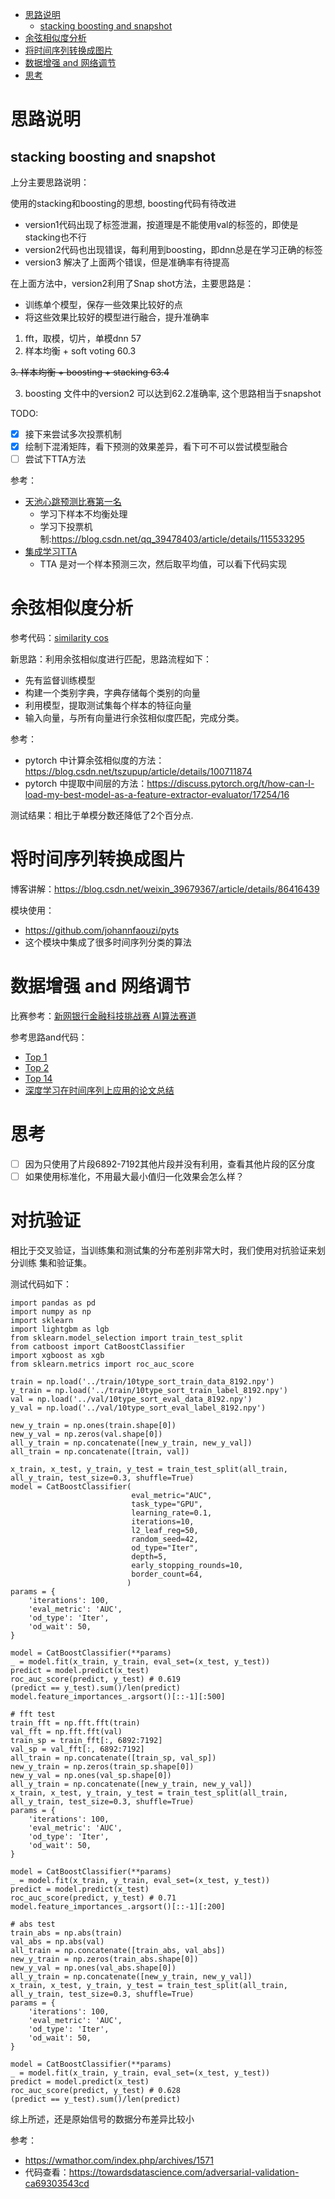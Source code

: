 <!--ts-->
* [思路说明](#思路说明)
   * [stacking boosting and snapshot](#stacking-boosting-and-snapshot)
* [余弦相似度分析](#余弦相似度分析)
* [将时间序列转换成图片](#将时间序列转换成图片)
* [数据增强 and 网络调节](#数据增强-and-网络调节)
* [思考](#思考)

<!-- Added by: zwl, at: 2021年 6月23日 星期三 22时05分56秒 CST -->

<!--te-->
# 思路说明

## stacking boosting and snapshot

上分主要思路说明：

使用的stacking和boosting的思想, boosting代码有待改进
- version1代码出现了标签泄漏，按道理是不能使用val的标签的，即使是stacking也不行
- version2代码也出现错误，每利用到boosting，即dnn总是在学习正确的标签
- version3 解决了上面两个错误，但是准确率有待提高

在上面方法中，version2利用了Snap shot方法，主要思路是：

- 训练单个模型，保存一些效果比较好的点
- 将这些效果比较好的模型进行融合，提升准确率

1. fft，取模，切片，单模dnn 57
2. 样本均衡 + soft voting 60.3

~~3. 样本均衡 + boosting + stacking 63.4~~

3. boosting 文件中的version2 可以达到62.2准确率, 这个思路相当于snapshot


TODO:

- [x] 接下来尝试多次投票机制
- [x] 绘制下混淆矩阵，看下预测的效果差异，看下可不可以尝试模型融合
- [ ] 尝试下TTA方法

参考：

- [天池心跳预测比赛第一名](https://tianchi.aliyun.com/notebook-ai/detail?spm=5176.12586969.1002.3.3cf267f7aXHfU6&postId=231585)
  - 学习下样本不均衡处理
  - 学习下投票机制:https://blog.csdn.net/qq_39478403/article/details/115533295
- [集成学习TTA](https://tianchi.aliyun.com/notebook-ai/detail?spm=5176.12586969.1002.18.2ce823e6FF4FLX&postId=108656)
  - TTA 是对一个样本预测三次，然后取平均值，可以看下代码实现

# 余弦相似度分析

参考代码：[similarity cos](./similarity_cos/eda.ipynb) 

新思路：利用余弦相似度进行匹配，思路流程如下：
- 先有监督训练模型
- 构建一个类别字典，字典存储每个类别的向量
- 利用模型，提取测试集每个样本的特征向量
- 输入向量，与所有向量进行余弦相似度匹配，完成分类。

参考：
- pytorch 中计算余弦相似度的方法：https://blog.csdn.net/tszupup/article/details/100711874
- pytorch 中提取中间层的方法：https://discuss.pytorch.org/t/how-can-l-load-my-best-model-as-a-feature-extractor-evaluator/17254/16

测试结果：相比于单模分数还降低了2个百分点.

# 将时间序列转换成图片

博客讲解：https://blog.csdn.net/weixin_39679367/article/details/86416439

模块使用：
- https://github.com/johannfaouzi/pyts
- 这个模块中集成了很多时间序列分类的算法

# 数据增强 and 网络调节

比赛参考：[新网银行金融科技挑战赛 AI算法赛道](https://www.heywhale.com/home/competition/5ece30cc73a1b3002c9f1bf5/content/6) 

参考思路and代码：

- [Top 1](https://github.com/miziha-zp/xw2020-top1) 
- [Top 2](https://github.com/China-ChallengeHub/Cellphone-Behavior) 
- [Top 14](https://github.com/MichaelYin1994/kesci-mobile-behavior) 
- [深度学习在时间序列上应用的论文总结](https://zhuanlan.zhihu.com/p/83130649) 

# 思考

- [ ] 因为只使用了片段6892-7192其他片段并没有利用，查看其他片段的区分度
- [ ] 如果使用标准化，不用最大最小值归一化效果会怎么样？

# 对抗验证

相比于交叉验证，当训练集和测试集的分布差别非常大时，我们使用对抗验证来划分训练
集和验证集。

测试代码如下：

```
import pandas as pd
import numpy as np
import sklearn
import lightgbm as lgb
from sklearn.model_selection import train_test_split
from catboost import CatBoostClassifier
import xgboost as xgb
from sklearn.metrics import roc_auc_score

train = np.load('../train/10type_sort_train_data_8192.npy')
y_train = np.load('../train/10type_sort_train_label_8192.npy')
val = np.load('../val/10type_sort_eval_data_8192.npy')
y_val = np.load('../val/10type_sort_eval_label_8192.npy')

new_y_train = np.ones(train.shape[0])
new_y_val = np.zeros(val.shape[0])
all_y_train = np.concatenate([new_y_train, new_y_val])
all_train = np.concatenate([train, val])

x_train, x_test, y_train, y_test = train_test_split(all_train, all_y_train, test_size=0.3, shuffle=True)
model = CatBoostClassifier(
                           eval_metric="AUC",
                           task_type="GPU",
                           learning_rate=0.1,
                           iterations=10,
                           l2_leaf_reg=50,
                           random_seed=42,
                           od_type="Iter",
                           depth=5,
                           early_stopping_rounds=10,
                           border_count=64,
                          )
params = {
    'iterations': 100,
    'eval_metric': 'AUC',
    'od_type': 'Iter',
    'od_wait': 50,
}

model = CatBoostClassifier(**params)
_ = model.fit(x_train, y_train, eval_set=(x_test, y_test))
predict = model.predict(x_test)
roc_auc_score(predict, y_test) # 0.619
(predict == y_test).sum()/len(predict)
model.feature_importances_.argsort()[::-1][:500]

# fft test
train_fft = np.fft.fft(train)
val_fft = np.fft.fft(val)
train_sp = train_fft[:, 6892:7192]
val_sp = val_fft[:, 6892:7192]
all_train = np.concatenate([train_sp, val_sp])
new_y_train = np.zeros(train_sp.shape[0])
new_y_val = np.ones(val_sp.shape[0])
all_y_train = np.concatenate([new_y_train, new_y_val])
x_train, x_test, y_train, y_test = train_test_split(all_train, all_y_train, test_size=0.3, shuffle=True)
params = {
    'iterations': 100,
    'eval_metric': 'AUC',
    'od_type': 'Iter',
    'od_wait': 50,
}

model = CatBoostClassifier(**params)
_ = model.fit(x_train, y_train, eval_set=(x_test, y_test))
predict = model.predict(x_test)
roc_auc_score(predict, y_test) # 0.71
model.feature_importances_.argsort()[::-1][:200]

# abs test
train_abs = np.abs(train)
val_abs = np.abs(val)
all_train = np.concatenate([train_abs, val_abs])
new_y_train = np.zeros(train_abs.shape[0])
new_y_val = np.ones(val_abs.shape[0])
all_y_train = np.concatenate([new_y_train, new_y_val])
x_train, x_test, y_train, y_test = train_test_split(all_train, all_y_train, test_size=0.3, shuffle=True)
params = {
    'iterations': 100,
    'eval_metric': 'AUC',
    'od_type': 'Iter',
    'od_wait': 50,
}

model = CatBoostClassifier(**params)
_ = model.fit(x_train, y_train, eval_set=(x_test, y_test))
predict = model.predict(x_test)
roc_auc_score(predict, y_test) # 0.628
(predict == y_test).sum()/len(predict)
```

综上所述，还是原始信号的数据分布差异比较小

参考：
- https://wmathor.com/index.php/archives/1571
- 代码查看：https://towardsdatascience.com/adversarial-validation-ca69303543cd
